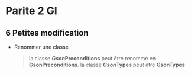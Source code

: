  # Parite 2 Gl 

 ## 6 Petites modification

- Renommer une classe
  > la classe **$Gson$Preconditions** peut être renommé en **GsonPreconditions**.
  > la classe **$Gson$Types** peut être **GsonTypes**
